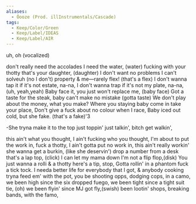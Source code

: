 ```yaml
---
aliases:
  - Óooze (Prod. illInstrumentals/Cascade)
tags:
  - Keep/Color/Green
  - Keep/Label/IDEAS
  - Keep/Label/AIR
---
```



<intro>

uh, oh (vocalized)

don't really need the accolades I need the water, (water)
fucking with your thotty that's your daughter,
(daughter)
I don't want no problems I can't solveuh
(no I don't)
property & me—rarely flex! (that's a flex)
I don't wanna tap it if it's not estate, na-na,
I don't wanna trap if it's not my plate, na-na, (uh, yeah,yeah)
Baby face it, you just won't replace me,  (baby face)
Got a taste for the steak, baby can't make no mistake (gotta taste)
We don't play about the money, what you make? 
Where you staying baby come in take your place, 
Don't give a fuck about no colour when I race,
Baby iced out cold, but she fake. (that's a fake)'3

-She tryna make it to the top just toppin'
  just talkin', 
  bitch get walkin',
  
  this ain't what you thought, I ain't fucking who 
  you thought, 
  I'm about to put the work in, fuck a thotty, 
  I ain't gotta put no work in, this ain't really workin'
  she wanna get a burkin, 
  (like she deservin')
  drop a number from a desk that's a lap top, (click)
  I can let my mama down I'm not a flip flop,(disk)
  You just wanna a rolli & a thotty here's a tip, stop,
  Gotta rollin' in a phantom fuck a tick tock.
  I needa better life for everybody that I got, 
  & anybody cooking tryna feed em' with the pot,
  you be shooting opps, dodging cops, in a camo,
  we been high since the six dropped fuego, 
  we been tight since a tight suit tie, (oh)
  we been flyin' since MJ got fly,(swish)
  been lootin' shops, breaking bands, with the famo,